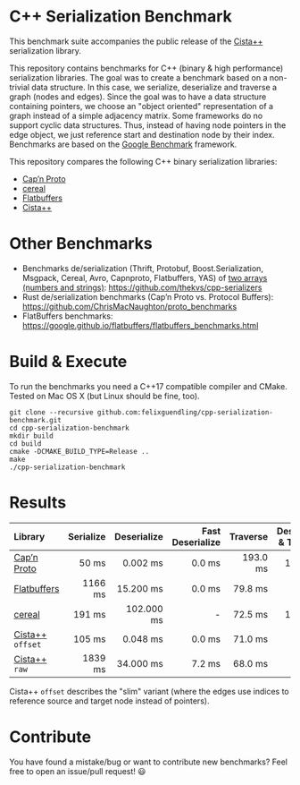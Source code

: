 # C++ Serialization Benchmark

This benchmark suite accompanies the public release of the [Cista++](https://cista.rocks/) serialization library.

This repository contains benchmarks for C++ (binary & high performance) serialization libraries.
The goal was to create a benchmark based on a non-trivial data structure.
In this case, we serialize, deserialize and traverse a graph (nodes and edges).
Since the goal was to have a data structure containing pointers, we choose an "object oriented" representation of a graph instead of a simple adjacency matrix.
Some frameworks do no support cyclic data structures. Thus, instead of having node pointers in the edge object, we just reference start and destination node by their index.
Benchmarks are based on the [Google Benchmark](https://github.com/google/benchmark) framework.

This repository compares the following C++ binary serialization libraries:

  - [Cap’n Proto](https://capnproto.org/capnp-tool.html)
  - [cereal](https://uscilab.github.io/cereal/index.html)
  - [Flatbuffers](https://google.github.io/flatbuffers/)
  - [Cista++](https://cista.rocks/)


# Other Benchmarks

  - Benchmarks de/serialization (Thrift, Protobuf, Boost.Serialization, Msgpack, Cereal, Avro, Capnproto, Flatbuffers, YAS) of [two arrays (numbers and strings)](https://github.com/thekvs/cpp-serializers/blob/master/test.fbs): https://github.com/thekvs/cpp-serializers
  - Rust de/serialization benchmarks (Cap’n Proto vs. Protocol Buffers): https://github.com/ChrisMacNaughton/proto_benchmarks
  - FlatBuffers benchmarks: https://google.github.io/flatbuffers/flatbuffers_benchmarks.html


# Build & Execute

To run the benchmarks you need a C++17 compatible compiler and CMake. Tested on Mac OS X (but Linux should be fine, too).

    git clone --recursive github.com:felixguendling/cpp-serialization-benchmark.git
    cd cpp-serialization-benchmark
    mkdir build
    cd build
    cmake -DCMAKE_BUILD_TYPE=Release ..
    make
    ./cpp-serialization-benchmark


# Results

| Library                                                 | Serialize    | Deserialize   | Fast Deserialize | Traverse      | Deserialize & Traverse |    Size  |
| :---                                                    |         ---: |          ---: |             ---: |          ---: |                   ---: |       ---: |
| [Cap’n Proto](https://capnproto.org/capnp-tool.html)    |        50 ms |      0.002 ms |           0.0 ms |      193.0 ms |               193.0 ms |     3.3M |
| [Flatbuffers](https://google.github.io/flatbuffers/)    |      1166 ms |     15.200 ms |           0.0 ms |       79.8 ms |                80.3 ms |    32.5M |
| [cereal](https://uscilab.github.io/cereal/index.html)   |       191 ms |    102.000 ms |                - |       72.5 ms |               177.0 ms |    78.0M |
| [Cista++](https://cista.rocks/) `offset`                |       105 ms |      0.048 ms |           0.0 ms |       71.0 ms |                70.7 ms |    13.1M |
| [Cista++](https://cista.rocks/) `raw`                   |      1839 ms |     34.000 ms |           7.2 ms |       68.0 ms |                75.6 ms |    90.9M |

Cista++ `offset` describes the "slim" variant (where the edges use indices to reference source and target node instead of pointers).

# Contribute

You have found a mistake/bug or want to contribute new benchmarks? Feel free to open an issue/pull request! :smiley:
